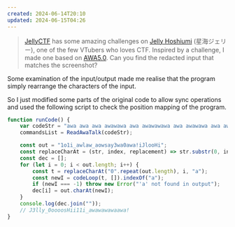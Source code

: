 ```yaml
---
created: 2024-06-14T20:10
updated: 2024-06-15T04:26
---
```


> [JellyCTF](https://jellyc.tf/) has some amazing challenges on [Jelly Hoshiumi](https://x.com/jellyhoshiumi) (星海ジェリー), one of the few VTubers who loves CTF. Inspired by a challenge, I made one based on [AWA5.0](https://github.com/TempTempai/AWA5.0). Can you find the redacted input that matches the screenshot?

Some examination of the input/output made me realise that the program simply rearrange the characters of the input.

So I just modified some parts of the original code to allow sync operations and used the following script to check the position mapping of the program.

```js
function runCode() {
    var codeStr = "awa awa awa awawawa awa awawawawa awa awawawa awa awa awa awawa awa awa awawawa awa awa awa awawawa awa awawawa awa awa awawa awa awa awa awawawa awa awa awa awa awawa awa awawawa awa awa awawawa awa awa awawawa awa awa awawa awawa awa awawawa awa awa awa awawawa awa awawawa awa awawa awawa awa awa awawawa awawa awawa awa awa awa awawawa awawa awawawa awa awa awawawa awawawa awa awawa awa awawawa awa awa awa awawawa awa awawawa awa awa awa awa awa awa awa awawawa awa awa awa awa awa awa awa awawawa awa awa awa awawa awa awa awawawa awa awa awa awawawa awa awawawa awa awa awawa awa awa awa awawawa awa awa awa awa awawa awa awawawa awa awa awawawa awa awa awawawa awa awa awawa awawa awa awawawa awa awa awa awawawa awa awawawa awa awawa awawa awa awa awawawa awawa awawa awa awa awa awawawa awawa awawawa awa awa awawawa awawawa awa awawa awa awawawa awa awa awa awawawa awa awawawa awa awa awa awa awa awa awa awawawa awa awa awa awa awa awa awa awawawa awa awa awa awa awa awa awa awawawa awawa awa awa awa awa awa awawawa awawawa awawa awa awa awawawa awawawawawawa awa awa awa awawa awa awa awa awawa awa awa awa awawa awa awa awa awawa awa awa awa awawa awa awa awa awawa awa awa awa awawa awa awa awa awawa awa awa awa awawa awa awa awa awawa awa awa awa awawa awa awa awa awawa awa awa awa awawa awa awa awa awawa awa awa awa awawa awa awa awa awawa awa awa awa awawa awa awa awa awawa awa awa awa awawa awa awa awa awawa awa awa awa awawa awa awa awa awawa awa awa awa awawa awa awa awa awawa awa awa awa awawa awa awa awa awawa awa awa awa awawa awa awa awa awawa awa awa awa awawa awa awa awa awawa awa awa awa awawa awa awa awa awawa";
    commandsList = ReadAwaTalk(codeStr);

    const out = "1o1i_awlaw_aowsay3wa0awa!iJlooHi";
    const replaceCharAt = (str, index, replacement) => str.substr(0, index) + replacement + str.substr(index + 1);
    const dec = [];
    for (let i = 0; i < out.length; i++) {
        const t = replaceCharAt("0".repeat(out.length), i, "a");
        const newI = codeLoop(t, []).indexOf("a");
        if (newI === -1) throw new Error("'a' not found in output");
        dec[i] = out.charAt(newI);
    }
    console.log(dec.join(""));
    // J3lly_0oooosHii11i_awawawawaawa!
}
```
